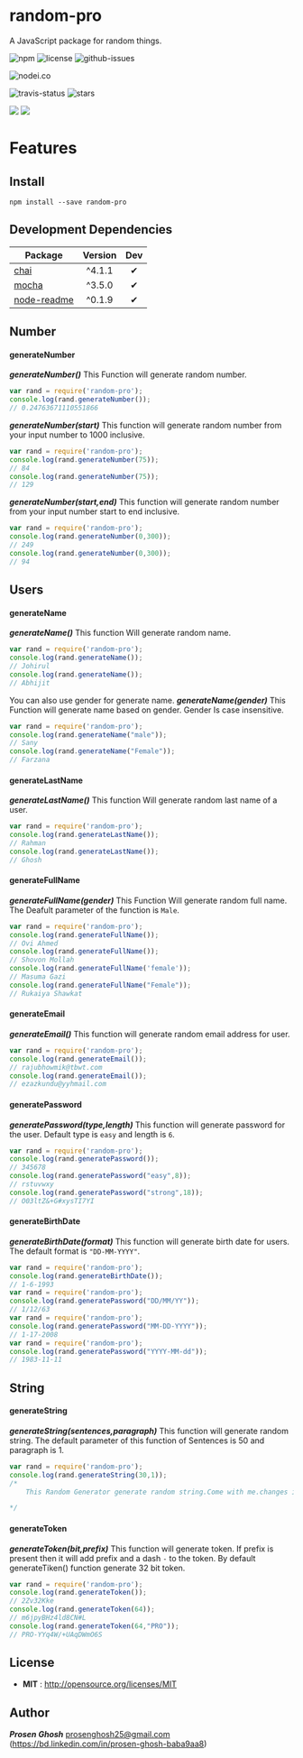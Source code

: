 # random-pro
A JavaScript package for random things.

![npm](https://img.shields.io/npm/v/random-pro.svg) ![license](https://img.shields.io/npm/l/random-pro.svg) ![github-issues](https://img.shields.io/github/issues/Prosen-Ghosh/random-pro.svg)


![nodei.co](https://nodei.co/npm/random-pro.png?downloads=true&downloadRank=true&stars=true)

![travis-status](https://img.shields.io/travis/Prosen-Ghosh/random-pro.svg)
![stars](https://img.shields.io/github/stars/Prosen-Ghosh/random-pro.svg)

![](https://david-dm.org/Prosen-Ghosh/random-pro/status.svg)
![](https://david-dm.org/Prosen-Ghosh/random-pro/dev-status.svg)

# Features

## Install

`npm install --save random-pro`

## Development Dependencies

Package | Version | Dev
--- |:---:|:---:
[chai](https://www.npmjs.com/package/chai) | ^4.1.1 | ✔
[mocha](https://www.npmjs.com/package/mocha) | ^3.5.0 | ✔
[node-readme](https://www.npmjs.com/package/node-readme) | ^0.1.9 | ✔


## Number

#### generateNumber

***generateNumber()*** This Function will generate random number.

```javascript
var rand = require('random-pro');
console.log(rand.generateNumber());
// 0.24763671110551866
```

***generateNumber(start)*** This function will generate random number from your input number to 1000 inclusive.

```javascript
var rand = require('random-pro');
console.log(rand.generateNumber(75));
// 84
console.log(rand.generateNumber(75));
// 129
```

***generateNumber(start,end)*** This function will generate random number from your input number start to end inclusive.

```javascript
var rand = require('random-pro');
console.log(rand.generateNumber(0,300));
// 249
console.log(rand.generateNumber(0,300));
// 94
```
## Users

#### generateName

***generateName()*** This function Will generate random name.

```javascript
var rand = require('random-pro');
console.log(rand.generateName());
// Johirul
console.log(rand.generateName());
// Abhijit
```

You can also use gender for generate name.
***generateName(gender)*** This Function will generate name based on gender. Gender Is case insensitive.

```javascript
var rand = require('random-pro');
console.log(rand.generateName("male"));
// Sany
console.log(rand.generateName("Female"));
// Farzana
```

#### generateLastName

***generateLastName()*** This function Will generate random last name of a user.

```javascript
var rand = require('random-pro');
console.log(rand.generateLastName());
// Rahman
console.log(rand.generateLastName());
// Ghosh
```

#### generateFullName

***generateFullName(gender)*** This Function Will generate random full name. The Deafult parameter of the function is `Male`.

```javascript
var rand = require('random-pro');
console.log(rand.generateFullName());
// Ovi Ahmed
console.log(rand.generateFullName());
// Shovon Mollah
console.log(rand.generateFullName('female'));
// Masuma Gazi
console.log(rand.generateFullName("Female"));
// Rukaiya Shawkat

```

#### generateEmail

***generateEmail()*** This function will generate random email address for user.

```javascript
var rand = require('random-pro');
console.log(rand.generateEmail());
// rajubhowmik@tbwt.com
console.log(rand.generateEmail());
// ezazkundu@yyhmail.com
```

#### generatePassword

***generatePassword(type,length)*** This function will generate password for the user. Default type is `easy` and length is `6`.

```javascript
var rand = require('random-pro');
console.log(rand.generatePassword());
// 345678
console.log(rand.generatePassword("easy",8));
// rstuvwxy
console.log(rand.generatePassword("strong",18));
// O03ltZ&+G#xysTI7YI
```

#### generateBirthDate

***generateBirthDate(format)*** This function will generate birth date for users. The default format is `"DD-MM-YYYY"`.

```javascript
var rand = require('random-pro');
console.log(rand.generateBirthDate());
// 1-6-1993
var rand = require('random-pro');
console.log(rand.generatePassword("DD/MM/YY"));
// 1/12/63
var rand = require('random-pro');
console.log(rand.generatePassword("MM-DD-YYYY"));
// 1-17-2008
var rand = require('random-pro');
console.log(rand.generatePassword("YYYY-MM-dd"));
// 1983-11-11
```

## String

#### generateString

***generateString(sentences,paragraph)*** This function will generate random string. The default parameter of this function of Sentences is 50 and paragraph is 1.

```javascript
var rand = require('random-pro');
console.log(rand.generateString(30,1));
/*
    This Random Generator generate random string.Come with me.changes in state that do not depend on the function inputs, can make it much easier to understand and predict the behavior of a program, which is one of the key motivations for the development of functional programming.It is a declarative programming paradigm, which means programming is done with expressions[1] or declarations[2] instead of statements.JavaScript, one of the world's most widely-distributed languages[21][22], has the properties of an untyped functional language[23], as well as imperative and object-oriented paradigms.Functional programming languages have largely been emphasized in academia rather than in commercial software development.Absolutely not.undefinedModern, high-level languages like Python and Ruby are perfect examples of OOP.The attributes that make this possible—all of the car’s parts, electronics, and engineering—are a “package” we don’t need to break down in order to understand.It is a declarative programming paradigm, which means programming is done with expressions[1] or declarations[2] instead of statements.Functional programming is also supported in some domain-specific programming languages like R (statistics),[24] J, K and Q from Kx Systems (financial analysis), XQuery/XSLT (XML),[25][26] and Opal.The fact that they’re able to be so streamlined gets right to the heart of OOP logic.Eliminating side effects, i,e.It is the third layer of the layer cake of standard web technologies, two of which (HTML and CSS) we have covered in much more detail in other parts of the Learning Area.changes in state that do not depend on the function inputs, can make it much easier to understand and predict the behavior of a program, which is one of the key motivations for the development of functional programming.The Julia language also offers functional programming abilities.Have a nice day.Don’t exaggerate.A car is an example of a complex object, with many attributes.We don’t need to understand all of its internal mechanics, what kind of engine it has, how the gas makes it run, or even where the gas came from in order to know how to interact with it.Have a good trip.It is the third layer of the layer cake of standard web technologies, two of which (HTML and CSS) we have covered in much more detail in other parts of the Learning Area.A car is an example of a complex object, with many attributes.Functions without return values therefore make sense.Don’t exaggerate.Functional programming is also supported in some domain-specific programming languages like R (statistics),[24] J, K and Q from Kx Systems (financial analysis), XQuery/XSLT (XML),[25][26] and Opal.It is the third layer of the layer cake of standard web technologies, two of which (HTML and CSS) we have covered in much more detail in other parts of the Learning Area.As soon as possible.The car’s behaviors have been made simple for us through object-oriented logic: put the key in the ignition, and the car turns on and gets us where we need to go.Come with me.Modern, high-level languages like Python and Ruby are perfect examples of OOP.Eliminating side effects, i,e.However, prominent programming languages which support functional programming such as Common Lisp, Scheme,[4][5][6][7] Clojure,[8][9] Wolfram Language[10] (also known as Mathematica), Racket,[11] Erlang,[12][13][14] OCaml,[15][16] Haskell,[17][18] and F#[19][20] have been used in industrial and commercial applications by a wide variety of organizations.Many functional programming languages can be viewed as elaborations on the lambda calculus.Another well-known declarative programming paradigm, logic programming, is based on relations.For example, the imperative Perl programming language has been the subject of a book describing how to apply functional programming concepts.The attributes that make this possible—all of the car’s parts, electronics, and engineering—are a “package” we don’t need to break down in order to understand.The attributes that make this possible—all of the car’s parts, electronics, and engineering—are a “package” we don’t need to break down in order to understand.However, prominent programming languages which support functional programming such as Common Lisp, Scheme,[4][5][6][7] Clojure,[8][9] Wolfram Language[10] (also known as Mathematica), Racket,[11] Erlang,[12][13][14] OCaml,[15][16] Haskell,[17][18] and F#[19][20] have been used in industrial and commercial applications by a wide variety of organizations.A car is an example of a complex object, with many attributes.An interesting case is that of Scala[31] – it is frequently written in a functional style, but the presence of side effects and mutable state place it in a grey area between imperative and functional languages.The fact that they’re able to be so streamlined gets right to the heart of OOP logic.In functional code, the output value of a function depends only on the arguments that are passed to the function, so calling a function f twice with the same value for an argument x will produce the same result f(x) each time; this is in contrast to procedures depending on a local or global state, which may produce different results at different times when called with the same arguments but a different program state.As soon as possible.Imperative programming does have functions—not in the mathematical sense—but in the sense of subroutines.We don’t need to understand all of its internal mechanics, what kind of engine it has, how the gas makes it run, or even where the gas came from in order to know how to interact with it.In computer science, functional programming is a programming paradigm—a style of building the structure and elements of computer programs—that treats computation as the evaluation of mathematical functions and avoids changing-state and mutable data.The Julia language also offers functional programming abilities.Modern, high-level languages like Python and Ruby are perfect examples of OOP.

*/
```

#### generateToken

***generateToken(bit,prefix)*** This function will generate token. If prefix is present then it will add prefix and a dash `-` to the token. By default generateTiken() function generate 32 bit token.

```javascript
var rand = require('random-pro');
console.log(rand.generateToken());
// 2Zv32Kke
console.log(rand.generateToken(64));
// m6jpyBHz4ld8CN#L
console.log(rand.generateToken(64,"PRO"));
// PRO-YYq4W/+UAqDWmO6S
```

## License

 - **MIT** : http://opensource.org/licenses/MIT

## Author

***Prosen Ghosh*** <prosenghosh25@gmail.com> (https://bd.linkedin.com/in/prosen-ghosh-baba9aa8)